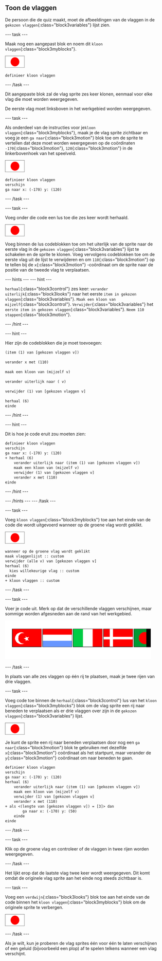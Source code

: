 ## Toon de vlaggen

De persoon die de quiz maakt, moet de afbeeldingen van de vlaggen in de `gekozen vlaggen`{:class="block3variables"} lijst zien.

\--- task \---

Maak nog een aangepast blok en noem dit `kloon vlaggen`{:class="block3myblocks"}.

![Vlag sprite](images/flag-sprite.png)

```blocks3
definieer kloon vlaggen
```

\--- /task \---

Dit aangepaste blok zal de vlag sprite zes keer klonen, eenmaal voor elke vlag die moet worden weergegeven.

De eerste vlag moet linksboven in het werkgebied worden weergegeven.

\--- task \---

Als onderdeel van de instructies voor je`kloon vlaggen`{:class="block3myblocks"}, maak je de vlag sprite zichtbaar en voeg je een `ga naar`{:class="block3motion"} blok toe om de sprite te vertellen dat deze moet worden weergegeven op de coördinaten `-170`{:class="block3motion"}, `120`{:class="block3motion"} in de linkerbovenhoek van het speelveld.

![Vlag sprite](images/flag-sprite.png)

```blocks3
definieer kloon vlaggen
verschijn
ga naar x: (-170) y: (120)
```

\--- /task \---

\--- task \---

Voeg onder die code een lus toe die zes keer wordt herhaald.

![Vlag sprite](images/flag-sprite.png)

Voeg binnen de lus codeblokken toe om het uiterlijk van de sprite naar de eerste vlag in de `gekozen vlaggen`{:class="block3variables"} lijst te schakelen en de sprite te klonen. Voeg vervolgens codeblokken toe om de eerste vlag uit de lijst te verwijderen en om `110`{:class="block3motion"} op te tellen bij de `x`{:class="block3motion"} -coördinaat om de sprite naar de positie van de tweede vlag te verplaatsen.

\--- hints \--- \--- hint \---

`herhaal`{:class="block3control"} zes keer: `verander uiterlijk`{:class="block3looks"} naar het eerste `item in gekozen vlaggen`{:class="block3variables"}. `Maak een kloon van mijzelf`{:class="block3control"}. `Verwijder`{:class="block3variables"} het `eerste item in gekozen vlaggen`{:class="block3variables"}. `Neem 110 stappen`{:class="block3motion"}.

\--- /hint \---

\--- hint \---

Hier zijn de codeblokken die je moet toevoegen:

```blocks3
(item (1) van [gekozen vlaggen v])

verander x met (110)

maak een kloon van (mijzelf v)

verander uiterlijk naar ( v)

verwijder (1) van [gekozen vlaggen v]

herhaal (6)
einde
```

\--- /hint \---

\--- hint \---

Dit is hoe je code eruit zou moeten zien:

```blocks3
definieer kloon vlaggen
verschijn
ga naar x: (-170) y: (120)
+ herhaal (6)
    verander uiterlijk naar (item (1) van [gekozen vlaggen v])
    maak een kloon van (mijzelf v)
    verwijder (1) van [gekozen vlaggen v]
    verander x met (110)
einde
```

\--- /hint \---

\--- /hints \--- \--- /task \---

\--- task \---

Voeg `kloon vlaggen`{:class="block3myblocks"} toe aan het einde van de code die wordt uitgevoerd wanneer op de groene vlag wordt geklikt.

![Vlag sprite](images/flag-sprite.png)

```blocks3
wanneer op de groene vlag wordt geklikt
maak vlaggenlijst :: custom
verwijder (alle v) van [gekozen vlaggen v]
herhaal (6)
  kies willekeurige vlag :: custom
einde
+ kloon vlaggen :: custom
```

\--- /task \---

\--- task \---

Voer je code uit. Merk op dat de verschillende vlaggen verschijnen, maar sommige worden afgesneden aan de rand van het werkgebied.

![Vlaggen verdwijnen van het scherm](images/flags-off-the-screen.png)

\--- /task \---

In plaats van alle zes vlaggen op één rij te plaatsen, maak je twee rijen van drie vlaggen.

\--- task \---

Voeg code toe binnen de `herhaal`{:class="block3control"} lus van het `kloon vlaggen`{:class="block3myblocks"} blok om de vlag sprite een rij naar beneden te verplaatsen als er drie vlaggen over zijn in de `gekozen vlaggen`{:class="block3variables"} lijst.

![Vlag sprite](images/flag-sprite.png)

Je kunt de sprite een rij naar beneden verplaatsen door nog een `ga naar`{:class="block3motion"} blok te gebruiken met dezelfde `x`{:class="block3motion"} coördinaat als het startpunt, maar verander de `y`{:class="block3motion"} coördinaat om naar beneden te gaan.

```blocks3
definieer kloon vlaggen
verschijn
ga naar x: (-170) y: (120)
herhaal (6)
    verander uiterlijk naar (item (1) van [gekozen vlaggen v])
    maak een kloon van (mijzelf v)
    verwijder (1) van [gekozen vlaggen v]
    verander x met (110)
+ als <(lengte van [gekozen vlaggen v]) = [3]> dan
        ga naar x: (-170) y: (50)
    einde
einde
```

\--- /task \---

\--- task \---

Klik op de groene vlag en controleer of de vlaggen in twee rijen worden weergegeven.

\--- /task \---

Het lijkt erop dat de laatste vlag twee keer wordt weergegeven. Dit komt omdat de originele vlag sprite aan het einde nog steeds zichtbaar is.

\--- task \---

Voeg een `verdwijn`{:class="block3looks"} blok toe aan het einde van de code binnen het `kloon vlaggen`{:class="block3myblocks"} blok om de originele sprite te verbergen.

![Vlag sprite](images/flag-sprite.png)

\--- /task \---

Als je wilt, kun je proberen de vlag sprites één voor één te laten verschijnen of een geluid (bijvoorbeeld een plop) af te spelen telkens wanneer een vlag verschijnt.